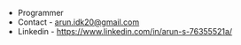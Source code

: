 - Programmer
- Contact - arun.idk20@gmail.com
- Linkedin - https://www.linkedin.com/in/arun-s-76355521a/
